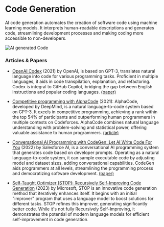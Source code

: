 # Code Generation

AI code generation automates the creation of software code using machine learning models. It interprets human-readable descriptions and generates code, streamlining development processes and making coding more accessible to non-developers.

<img src="/assets/images/gif/codeAI.gif" alt="AI generated Code"/>

### Articles & Papers

- [OpenAI Codex](https://openai.com/blog/openai-codex) (2021) by OpenAI, is based on GPT-3, translates natural language into code for various programming tasks. Proficient in multiple languages, it aids in code transpilation, explanation, and refactoring. Codex is integral to GitHub Copilot, bridging the gap between English instructions and popular coding languages. [(paper)](https://arxiv.org/abs/2107.03374)

- [Competitive programming with AlphaCode](https://www.deepmind.com/blog/competitive-programming-with-alphacode) (2021): AlphaCode, developed by DeepMind, is a natural language-to-code system based on GPT-3. It excels in competitive programming, achieving a rank within the top 54% of participants and outperforming human programmers in multiple contests on Codeforces. AlphaCode combines natural language understanding with problem-solving and statistical power, offering valuable assistance to human programmers. [(article)](https://www.science.org/stoken/author-tokens/ST-905/full)

- [Conversational AI Programming with CodeGen: Let AI Write Code For You](https://blog.salesforceairesearch.com/codegen/) (2022) by Salesforce AI, is a conversational AI programming system that generates code based on developer prompts. Operating as a natural language-to-code system, it can sample executable code by adjusting model and dataset sizes, adding conversational capabilities. CodeGen aids programmers at all levels, streamlining the programming process and democratizing software development. [(paper)](https://arxiv.org/abs/2203.13474)

- [Self-Taught Optimizer (STOP): Recursively Self-Improving Code Generation](https://arxiv.org/abs/2310.02304) (2023) by Microsoft, STOP is an innovative code generation method that iteratively enhances itself. It begins with an initial "improver" program that uses a language model to boost solutions for different tasks. STOP refines this improver, generating significantly better code. While it's not fully Recursively Self-Improving, it demonstrates the potential of modern language models for efficient self-improvement in code generation.
